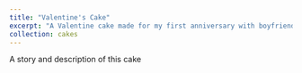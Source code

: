 ```yaml
---
title: "Valentine's Cake"
excerpt: "A Valentine cake made for my first anniversary with boyfriend Seb 1<br/><img src='/images/cakes/cake7.jpg'>"
collection: cakes
---
```


A story and description of this cake